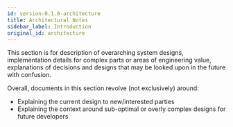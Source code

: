 ```yaml
---
id: version-0.1.0-architecture
title: Architectural Notes
sidebar_label: Introduction
original_id: architecture
---
```


This section is for description of overarching system designs,
implementation details for complex parts or areas of engineering value,
explanations of decisions and designs that may be looked upon in the future with confusion.

Overall, documents in this section revolve (not exclusively) around:

  * Explaining the current design to new/interested parties
  * Explaining the context around sub-optimal or overly complex designs for future developers
